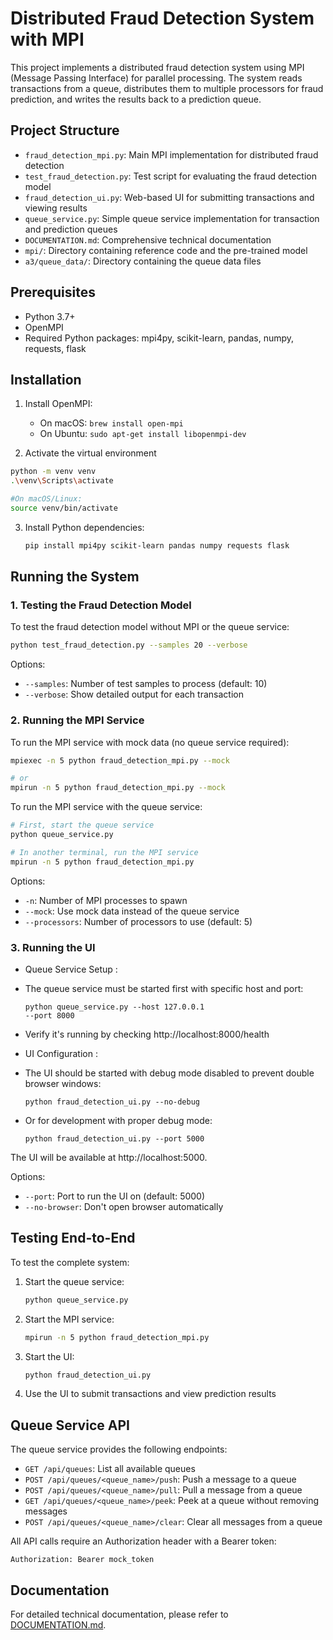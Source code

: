 # Distributed Fraud Detection System with MPI

This project implements a distributed fraud detection system using MPI (Message Passing Interface) for parallel processing. The system reads transactions from a queue, distributes them to multiple processors for fraud prediction, and writes the results back to a prediction queue.

## Project Structure

- `fraud_detection_mpi.py`: Main MPI implementation for distributed fraud detection
- `test_fraud_detection.py`: Test script for evaluating the fraud detection model
- `fraud_detection_ui.py`: Web-based UI for submitting transactions and viewing results
- `queue_service.py`: Simple queue service implementation for transaction and prediction queues
- `DOCUMENTATION.md`: Comprehensive technical documentation
- `mpi/`: Directory containing reference code and the pre-trained model
- `a3/queue_data/`: Directory containing the queue data files

## Prerequisites

- Python 3.7+
- OpenMPI
- Required Python packages: mpi4py, scikit-learn, pandas, numpy, requests, flask

## Installation

1. Install OpenMPI:
   - On macOS: `brew install open-mpi`
   - On Ubuntu: `sudo apt-get install libopenmpi-dev`

2. Activate the virtual environment
```bash
python -m venv venv 
.\venv\Scripts\activate

#On macOS/Linux:
source venv/bin/activate
```

3. Install Python dependencies:
   ```bash
   pip install mpi4py scikit-learn pandas numpy requests flask
   ```

## Running the System

### 1. Testing the Fraud Detection Model

To test the fraud detection model without MPI or the queue service:

```bash
python test_fraud_detection.py --samples 20 --verbose
```

Options:
- `--samples`: Number of test samples to process (default: 10)
- `--verbose`: Show detailed output for each transaction

### 2. Running the MPI Service

To run the MPI service with mock data (no queue service required):

```bash
mpiexec -n 5 python fraud_detection_mpi.py --mock

# or
mpirun -n 5 python fraud_detection_mpi.py --mock
```

To run the MPI service with the queue service:

```bash
# First, start the queue service
python queue_service.py

# In another terminal, run the MPI service
mpirun -n 5 python fraud_detection_mpi.py
```

Options:
- `-n`: Number of MPI processes to spawn
- `--mock`: Use mock data instead of the queue service
- `--processors`: Number of processors to use (default: 5)

### 3. Running the UI
- Queue Service Setup :

- The queue service must be started first with specific host and port:
  ```
  python queue_service.py --host 127.0.0.1 
  --port 8000
  ```
- Verify it's running by checking http://localhost:8000/health
- UI Configuration :

- The UI should be started with debug mode disabled to prevent double browser windows:
  ```
  python fraud_detection_ui.py --no-debug
  ```
- Or for development with proper debug mode:
  ```
  python fraud_detection_ui.py --port 5000
  ```

The UI will be available at http://localhost:5000.

Options:
- `--port`: Port to run the UI on (default: 5000)
- `--no-browser`: Don't open browser automatically

## Testing End-to-End

To test the complete system:

1. Start the queue service:
   ```bash
   python queue_service.py
   ```

2. Start the MPI service:
   ```bash
   mpirun -n 5 python fraud_detection_mpi.py
   ```

3. Start the UI:
   ```bash
   python fraud_detection_ui.py
   ```

4. Use the UI to submit transactions and view prediction results

## Queue Service API

The queue service provides the following endpoints:

- `GET /api/queues`: List all available queues
- `POST /api/queues/<queue_name>/push`: Push a message to a queue
- `POST /api/queues/<queue_name>/pull`: Pull a message from a queue
- `GET /api/queues/<queue_name>/peek`: Peek at a queue without removing messages
- `POST /api/queues/<queue_name>/clear`: Clear all messages from a queue

All API calls require an Authorization header with a Bearer token:
```
Authorization: Bearer mock_token
```

## Documentation

For detailed technical documentation, please refer to [DOCUMENTATION.md](DOCUMENTATION.md).